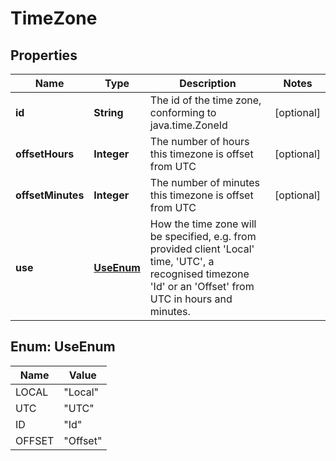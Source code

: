 # TimeZone

## Properties
Name | Type | Description | Notes
------------ | ------------- | ------------- | -------------
**id** | **String** | The id of the time zone, conforming to java.time.ZoneId |  [optional]
**offsetHours** | **Integer** | The number of hours this timezone is offset from UTC |  [optional]
**offsetMinutes** | **Integer** | The number of minutes this timezone is offset from UTC |  [optional]
**use** | [**UseEnum**](#UseEnum) | How the time zone will be specified, e.g. from provided client &#x27;Local&#x27; time, &#x27;UTC&#x27;, a recognised timezone &#x27;Id&#x27; or an &#x27;Offset&#x27; from UTC in hours and minutes. | 

<a name="UseEnum"></a>
## Enum: UseEnum
Name | Value
---- | -----
LOCAL | &quot;Local&quot;
UTC | &quot;UTC&quot;
ID | &quot;Id&quot;
OFFSET | &quot;Offset&quot;
